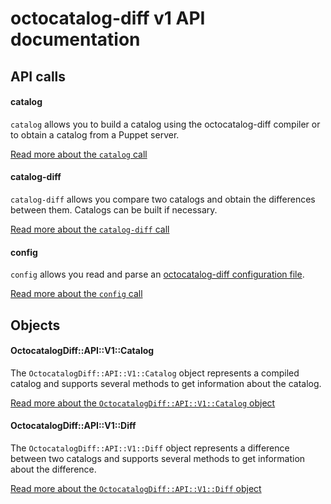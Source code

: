 # octocatalog-diff v1 API documentation

## API calls

#### catalog

`catalog` allows you to build a catalog using the octocatalog-diff compiler or to obtain a catalog from a Puppet server.

[Read more about the `catalog` call](/doc/dev/api/v1/calls/catalog.md)

#### catalog-diff

`catalog-diff` allows you compare two catalogs and obtain the differences between them. Catalogs can be built if necessary.

[Read more about the `catalog-diff` call](/doc/dev/api/v1/calls/catalog-diff.md)

#### config

`config` allows you read and parse an [octocatalog-diff configuration file](/doc/configuration.md).

[Read more about the `config` call](/doc/dev/api/v1/calls/config.md)

## Objects

#### OctocatalogDiff::API::V1::Catalog

The `OctocatalogDiff::API::V1::Catalog` object represents a compiled catalog and supports several methods to get information about the catalog.

[Read more about the `OctocatalogDiff::API::V1::Catalog` object](/doc/dev/api/v1/objects/catalog.md)

#### OctocatalogDiff::API::V1::Diff

The `OctocatalogDiff::API::V1::Diff` object represents a difference between two catalogs and supports several methods to get information about the difference.

[Read more about the `OctocatalogDiff::API::V1::Diff` object](/doc/dev/api/v1/objects/diff.md)
